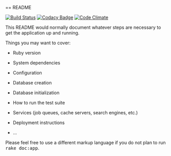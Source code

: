 == README

[![Build Status](https://travis-ci.org/dfang/babycare.svg?branch=master)](https://travis-ci.org/dfang/babycare)
[![Codacy Badge](https://api.codacy.com/project/badge/Grade/85746e4fddbe4538933b607272a9aa01)](https://www.codacy.com/app/dfang/babycare?utm_source=github.com&amp;utm_medium=referral&amp;utm_content=dfang/babycare&amp;utm_campaign=Badge_Grade)
[![Code Climate](https://codeclimate.com/github/dfang/babycare/badges/gpa.svg)](https://codeclimate.com/github/dfang/babycare)



This README would normally document whatever steps are necessary to get the
application up and running.

Things you may want to cover:

* Ruby version

* System dependencies

* Configuration

* Database creation

* Database initialization

* How to run the test suite

* Services (job queues, cache servers, search engines, etc.)

* Deployment instructions

* ...


Please feel free to use a different markup language if you do not plan to run
<tt>rake doc:app</tt>.
